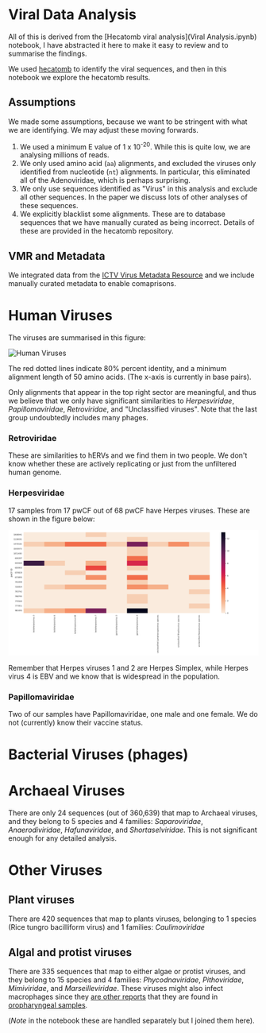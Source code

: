 # Viral Data Analysis

All of this is derived from the [Hecatomb viral analysis](Viral Analysis.ipynb) notebook, I have abstracted it here to make it easy to review and to summarise the findings.

We used [hecatomb](https://hecatomb.readthedocs.io/) to identify the viral sequences, and then in this notebook we explore the hecatomb results.

## Assumptions

We made some assumptions, because we want to be stringent with what we are identifying. We may adjust these moving forwards.

1. We used a minimum E value of 1 x 10<sup>-20</sup>. While this is quite low, we are analysing millions of reads.
2. We only used amino acid (`aa`) alignments, and excluded the viruses only identified from nucleotide (`nt`) alignments. In particular, this eliminated all of the Adenoviridae, which is perhaps surprising.
3. We only use sequences identified as "Virus" in this analysis and exclude all other sequences. In the paper we discuss lots of other analyses of these sequences.
4. We explicitly blacklist some alignments. These are to database sequences that we have manually curated as being incorrect. Details of these are provided in the hecatomb repository.

## VMR and Metadata

We integrated data from the [ICTV Virus Metadata Resource](https://ictv.global/vmr) and we include manually curated metadata to enable comaprisons. 

# Human Viruses

The viruses are summarised in this figure:

![Human Viruses](img/EukVirusies.png "Eukaryotic viruses that are probably mostly infecting humans.<br />The red lines indicate quality.")

The red dotted lines indicate 80% percent identity, and a minimum alignment length of 50 amino acids. (The x-axis is currently in base pairs).

Only alignments that appear in the top right sector are meaningful, and thus we believe that we only have significant similarities to _Herpesviridae_, _Papillomaviridae_, _Retroviridae_, and "Unclassified viruses". Note that the last group undoubtedly includes many phages.

### Retroviridae

These are similarities to hERVs and we find them in two people. We don't know whether these are actively replicating or just from the unfiltered human genome.

### Herpesviridae

17 samples from 17 pwCF out of 68 pwCF have Herpes viruses. These are shown in the figure below:

![Herpes viruses](img/HerpesViruses.png "The abundance of Herpes viruses in several of the pwCF samples")

Remember that Herpes viruses 1 and 2 are Herpes Simplex, while Herpes virus 4 is EBV and we know that is widespread in the population.

### Papillomaviridae

Two of our samples have Papillomaviridae, one male and one female. We do not (currently) know their vaccine status.




# Bacterial Viruses (phages)



# Archaeal Viruses

There are only 24 sequences (out of 360,639) that map to Archaeal viruses, and they belong to 5 species and 4 families: _Saparoviridae_, _Anaerodiviridae_, _Hafunaviridae_, and _Shortaselviridae_. This is not significant enough for any detailed analysis.


# Other Viruses

## Plant viruses

There are 420 sequences that map to plants viruses, belonging to 1 species (Rice tungro bacilliform virus) and 1 families: _Caulimoviridae_

## Algal and protist viruses

There are 335 sequences that map to either algae or protist viruses, and they belong to 15 species and 4 families: _Phycodnaviridae_, _Pithoviridae_, _Mimiviridae_, and _Marseilleviridae_. These viruses might also infect macrophages since they [are other reports](https://pubmed.ncbi.nlm.nih.gov/26401040/) that they are found in [oropharyngeal samples](https://www.ncbi.nlm.nih.gov/pmc/articles/PMC4234575/).

(_Note_ in the notebook these are handled separately but I joined them here).



